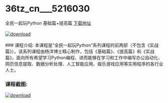 # 36tz_cn___5216030
全民一起玩Python 基础篇+提高篇
[下载地址](http://www.36tz.cn/article/5216030 "下载地址")
<br/></br>[![download](http://36tz.cn/muke_img/2020_11_2-18-300x203.png "下载地址")](http://www.36tz.cn/article/5216030 "下载地址")
<br/></br>### 课程介绍:
本课程是“全民一起玩Python”系列课程的前两部（不包含《实战篇》）。该系列课程由杨洋博士精心制作，包括《基础篇》、《提高篇》和《实战篇》，面向所有希望学习Python编程、进而能够在学习和工作中编写办公自动化、网页信息提取、数据分析处理、人工智能应用、娱乐游戏应用等实用程序的各行业人士。

### 课程截图:
[![download](http://36tz.cn/muke_img/2020_11_1-18.png "下载地址")](http://www.36tz.cn/article/5216030 "下载地址")
